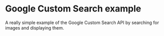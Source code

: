 # Google Custom Search example
A really simple example of the Google Custom Search API by searching for images and displaying them.
